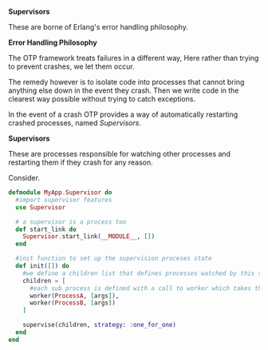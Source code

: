 **Supervisors**

These are borne of Erlang's error handling philosophy.

**Error Handling Philosophy**

The OTP framework treats failures in a different way, Here rather than trying to prevent crashes, we let them occur.

The remedy however is to isolate code into processes that cannot bring anything else down in the event they crash. Then we write code in the clearest way possible without trying to catch exceptions.

In the event of a crash OTP provides a way of automatically restarting crashed processes, named *Supervisors*.

**Supervisors**

These are processes responsible for watching other processes and restarting them if they crash for any reason.

Consider.

```Elixir
defmodule MyApp.Supervisor do
  #import supervisor features
  use Supervisor

  # a supervisor is a process too
  def start_link do
    Supervisor.start_link(__MODULE__, [])
  end

  #init function to set up the supervision proceses state
  def init([]) do
    #we define a children list that defines processes watched by this supervisor
    children = [
      #each sub process is defined with a call to worker which takes the same arguments as start_link in processes
      worker(ProcessA, [args]),
      worker(ProcessB, [args])
    ]

    supervise(children, strategy: :one_for_one)
  end
end
```

